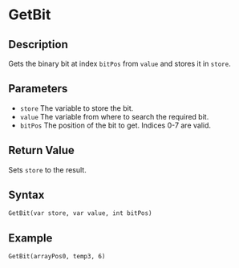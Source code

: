 # GetBit

## Description
Gets the binary bit at index `bitPos` from `value` and stores it in `store`.

## Parameters
- `store`
The variable to store the bit.
- `value`
The variable from where to search the required bit.
- `bitPos`
The position of the bit to get. Indices 0-7 are valid.

## Return Value
Sets `store` to the result.

## Syntax
```
GetBit(var store, var value, int bitPos)
```

## Example
```
GetBit(arrayPos0, temp3, 6)
```